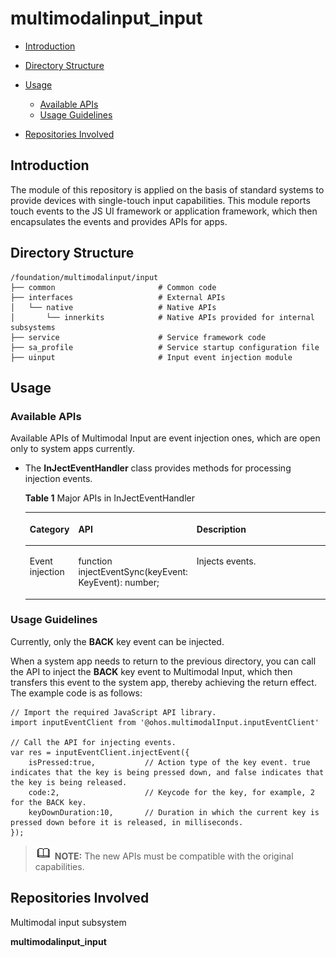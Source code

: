 # multimodalinput\_input<a name="EN-US_TOPIC_0000001147497185"></a>

-   [Introduction](#section11660541593)
-   [Directory Structure](#section14408467105)
-   [Usage](#section18111235161011)
    -   [Available APIs](#section86358081116)
    -   [Usage Guidelines](#section789634518111)

-   [Repositories Involved](#section135327891219)

## Introduction<a name="section11660541593"></a>

The module of this repository is applied on the basis of standard systems to provide devices with single-touch input capabilities. This module reports touch events to the JS UI framework or application framework, which then encapsulates the events and provides APIs for apps.

## Directory Structure<a name="section14408467105"></a>

```
/foundation/multimodalinput/input
├── common                       # Common code
├── interfaces                   # External APIs
│   └── native                   # Native APIs
│       └── innerkits            # Native APIs provided for internal subsystems
├── service                      # Service framework code
├── sa_profile                   # Service startup configuration file
├── uinput                       # Input event injection module
```

## Usage<a name="section18111235161011"></a>

### Available APIs<a name="section86358081116"></a>

Available APIs of Multimodal Input are event injection ones, which are open only to system apps currently.

-   The  **InJectEventHandler**  class provides methods for processing injection events.

    **Table  1**  Major APIs in InJectEventHandler

    <a name="t49c6a8df29a143a98ef6f66f43c7eac8"></a>
    <table><thead align="left"><tr id="rf815506c67654ad4ac014b339ee3292d"><th class="cellrowborder" valign="top" width="15.031503150315032%" id="mcps1.2.4.1.1"><p id="a59bc0498281e498289e11d5e584eb293"><a name="a59bc0498281e498289e11d5e584eb293"></a><a name="a59bc0498281e498289e11d5e584eb293"></a>Category</p>
    </th>
    <th class="cellrowborder" valign="top" width="23.152315231523154%" id="mcps1.2.4.1.2"><p id="aa1226795522e4609b6b1d210255beeff"><a name="aa1226795522e4609b6b1d210255beeff"></a><a name="aa1226795522e4609b6b1d210255beeff"></a>API</p>
    </th>
    <th class="cellrowborder" valign="top" width="61.816181618161814%" id="mcps1.2.4.1.3"><p id="a34777ce8d3174036ba45b9fd51dc4848"><a name="a34777ce8d3174036ba45b9fd51dc4848"></a><a name="a34777ce8d3174036ba45b9fd51dc4848"></a>Description</p>
    </th>
    </tr>
    </thead>
    <tbody><tr id="ra7599f41f04548858a77e2062aad2cf5"><td class="cellrowborder" valign="top" width="15.031503150315032%" headers="mcps1.2.4.1.1 "><p id="a63ab1186072d4bcdb32d4e11b9243b57"><a name="a63ab1186072d4bcdb32d4e11b9243b57"></a><a name="a63ab1186072d4bcdb32d4e11b9243b57"></a>Event injection</p>
    </td>
    <td class="cellrowborder" valign="top" width="23.152315231523154%" headers="mcps1.2.4.1.2 "><p id="a3d9b89df15074475a45ed26503e22c21"><a name="a3d9b89df15074475a45ed26503e22c21"></a><a name="a3d9b89df15074475a45ed26503e22c21"></a>function injectEventSync(keyEvent: KeyEvent): number;</p>
    </td>
    <td class="cellrowborder" valign="top" width="61.816181618161814%" headers="mcps1.2.4.1.3 "><p id="a33c82952289f40a09773ce2fed14f6aa"><a name="a33c82952289f40a09773ce2fed14f6aa"></a><a name="a33c82952289f40a09773ce2fed14f6aa"></a>Injects events.</p>
    </td>
    </tr>
    </tbody>
    </table>


### Usage Guidelines<a name="section789634518111"></a>

Currently, only the  **BACK**  key event can be injected.

When a system app needs to return to the previous directory, you can call the API to inject the  **BACK**  key event to Multimodal Input, which then transfers this event to the system app, thereby achieving the return effect. The example code is as follows:

```
// Import the required JavaScript API library.
import inputEventClient from '@ohos.multimodalInput.inputEventClient'

// Call the API for injecting events.
var res = inputEventClient.injectEvent({
    isPressed:true,           // Action type of the key event. true indicates that the key is being pressed down, and false indicates that the key is being released.
    code:2,                   // Keycode for the key, for example, 2 for the BACK key.
    keyDownDuration:10,       // Duration in which the current key is pressed down before it is released, in milliseconds.
});
```

>![](figures/icon-note.gif) **NOTE:**
>The new APIs must be compatible with the original capabilities.

## Repositories Involved<a name="section135327891219"></a>

Multimodal input subsystem

**multimodalinput\_input**

